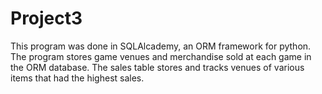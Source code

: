 # Project3
This program was done in SQLAlcademy, an ORM framework for python. The program stores game venues and merchandise sold at each game in the ORM database. The sales table stores and tracks venues of various items that had the highest sales.

